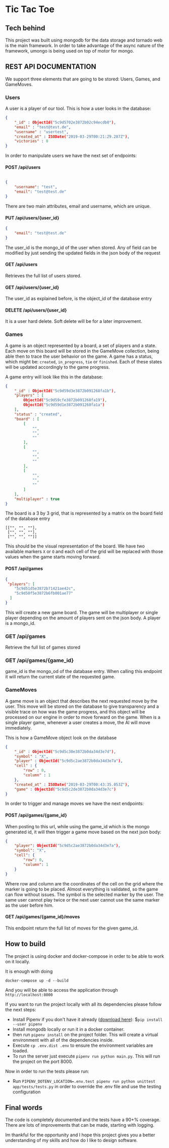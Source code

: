 # Tic Tac Toe

## Tech behind
This project was built using mongodb for the data storage and tornado web is the main framework. In order 
to take advantage of the async nature of the framework, umongo is being used on top of motor for mongo.

## REST API DOCUMENTATION

We support three elements that are going to be stored: Users, Games, and GameMoves.

### Users
A user is a player of our tool. This is how a user looks in the database:
```json
{
    "_id" : ObjectId("5c9d5702e3872b02c94ecdb0"),
    "email" : "test@test.de",
    "username" : "usertest",
    "created_at" : ISODate("2019-03-29T00:21:29.287Z"),
    "victories" : 0
}
```

In order to manipulate users we have the next set of endpoints:

#### POST /api/users
```json

{
	"username": "test",
	"email": "test@test.de"
}
```
There are two main attributes, email and username, which are unique.


#### PUT /api/users/{user_id}
```json
{
	"email": "test@test.de"
}
```
The user_id is the mongo_id of the user when stored. Any of field can be modified by just sending 
the updated fields in the json body of the request

#### GET /api/users
Retrieves the full list of users stored.

#### GET /api/users/{user_id}
The user_id as explained before, is the object_id of the database entry


#### DELETE /api/users/{user_id}
It is a user hard delete. Soft delete will be for a later improvement.

### Games
A game is an object represented by a board, a set of players and a state. Each move on this board
will be stored in the GameMove collection, being able then to trace the user behavior on the game.
A game has a status, which might be: `created`, `in_progress`, `tie` or `finished`. Each of these states
will be updated accordingly to the game progress. 

A game entry will look like this in the database:
```json
{
    "_id" : ObjectId("5c9d59d3e3872b091268fa1b"),
    "players" : [ 
        ObjectId("5c9d59cfe3872b091268fa19"), 
        ObjectId("5c9d59d1e3872b091268fa1a")
    ],
    "status" : "created",
    "board" : [ 
        [ 
            "", 
            "", 
            ""
        ], 
        [ 
            "", 
            "", 
            ""
        ], 
        [ 
            "", 
            "", 
            ""
        ]
    ],
    "multiplayer" : true
}
```
The board is a 3 by 3 grid, that is represented by a matrix on the board field of the database entry
```
[["", "", ""],
 ["", "", ""],
 ["", "", ""]]
```
This should be the visual representation of the board. We have two available markers `X` or `O` and each cell 
of the grid will be replaced with those values when the game starts moving forward.

#### POST /api/games
```json
{
 "players": [
    "5c9d51d5e3872b71421ae42c",
    "5c9d50f5e3872b6fb001ae77"
  ]
}
```
This will create a new game board. The game will be multiplayer or single player depending on the amount of players sent
on the json body. A player is a mongo_id.

### GET /api/games
Retrieve the full list of games stored


### GET /api/games/{game_id}
game_id is the mongo_od of the database entry. When calling this endpoint it will return the current state
of the requested game.

### GameMoves
A game move is an object that describes the next requested move by the user. This move will be stored on the database
to give transparency and a visible trace on how was the game progress, and this object will be processed on our engine
in order to move forward on the game. When is a single player game, whenever a user creates a move, the AI will move 
immediately.

This is how a GameMove object look on the database
```json
{
    "_id" : ObjectId("5c9d5c30e3872b0da34d3e7d"),
    "symbol" : "X",
    "player" : ObjectId("5c9d5c2ae3872b0da34d3e7a"),
    "cell" : {
        "row" : 0,
        "column" : 1
    },
    "created_at" : ISODate("2019-03-29T00:43:35.053Z"),
    "game" : ObjectId("5c9d5c2de3872b0da34d3e7c")
}
```
In order to trigger and manage moves we have the next endpoints:

#### POST /api/games/{game_id}
When posting to this url, while using the game_id which is the mongo generated id, it will then trigger a game
move based on the next json body:
```json
{
	"player": ObjectId("5c9d5c2ae3872b0da34d3e7a"),
	"symbol": "X",
	"cell": {
		"row": 0,
		"column": 1
	}
}
```
Where row and column are the coordinates of the cell on the grid where the marker is going to be placed. Almost everything
is validated, so the game can flow without issues. The symbol is the selected marker by the user. The same user cannot play
twice or the next user cannot use the same marker as the user before him.


#### GET /api/games/{game_id}/moves
This endpoint return the full list of moves for the given game_id.

## How to build
The project is using docker and docker-compose in order to be able to work on it locally.

It is enough with doing 
```
docker-compose up -d --build
```
And you will be able to access the application through `http://localhost:8000`

If you want to run the project locally with all its dependencies please follow the next steps:

* Install Pipenv if you don't have it already ([download here](https://pipenv.readthedocs.io/en/latest/)): $`pip install --user pipenv`
* Install mongodb locally or run it in a docker container.
* then run `pipenv install` on the project folder. This will create a virtual environment with all 
of the dependencies inside.
* Execute `cp .env.dist .env` to ensure the environment variables are loaded.
* To run the server just execute `pipenv run python main.py`. This will run the project on the port 8000.

Now in order to run the tests please run:
* Run `PIPENV_DOTENV_LOCATION=.env.test pipenv run python unittest app/tests/tests.py` in order to override
the .env file and use the testing configuration

## Final words
The code is completely documented and the tests have a 90+% coverage. There are lots of improvements that 
can be made, starting with logging.

Im thankful for the opportunity and I hope this project gives you a better understanding of my 
skills and how do I like to design software.
